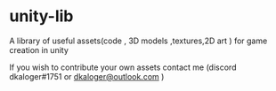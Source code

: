 # unity-lib
A library of useful assets(code , 3D models ,textures,2D art ) for game creation in unity

If you wish to contribute your own assets contact me (discord dkaloger#1751 or dkaloger@outlook.com ) 
